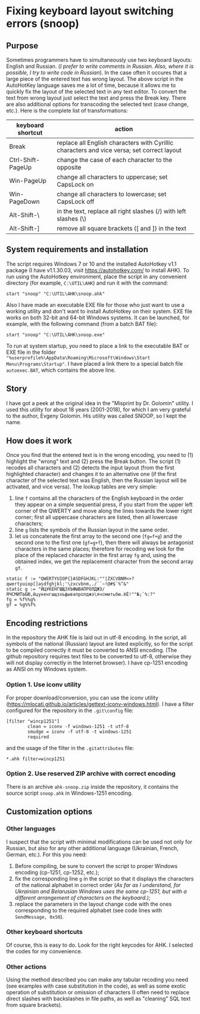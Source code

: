 # Fixing keyboard layout switching errors (snoop)
## Purpose
Sometimes programmers have to simultaneously use two keyboard layouts: English and Russian.
(_I prefer to write comments in Russian. Also, where it is possible, I try to write code in Russian_).
In the case often it occures that a large piece of the entered text has wrong layout.
The above script in the AutoHotKey language saves me a lot of time, because it allows me to quickly fix the layout of the selected text in any text editor.
To convert the text from wrong layout just select the text and press the Break key.
There are also additional options for transcoding the selected text (case change, etc.). Here is the complete list of transformations:

| keyboard shortcut |action |
| ----- | ----- |
| Break | replace all English characters with Cyrillic characters and vice versa; set correct layout |
| Ctrl-Shift-PageUp | change the case of each character to the opposite |
| Win-PageUp | change all characters to uppercase; set CapsLock on |
| Win-PageDown | change all characters to lowercase; set CapsLock off |
| Alt-Shift-\\ | in the text, replace all right slashes (/) with left slashes (\\) |
| Alt-Shift-] | remove all square brackets (\[ and \]) in the text |

## System requirements and installation

The script requires Windows 7 or 10 and the installed AutoHotkey v1.1 package (I have v1.1.30.03, visit https://autohotkey.com/ to install AHK).
To run using the AutoHotkey environment, place the script in any convenient directory (for example, `C:\UTIL\AHK`) and run it with the command:
```CMD
start "snoop" "C:\UTIL\AHK\snoop.ahk"
```
Аlso I have made an executable EXE file for those who just want to use a working utility and don't want to install AutoHotkey on their system.
EXE file works on both 32-bit and 64-bit Windows systems. It can be launched, for example, with the following command (from a batch BAT file):
```CMD
start "snoop" "C:\UTIL\AHK\snoop.exe"
```
To run at system startup, you need to place a link to the executable BAT or EXE file in the folder `"%userprofile%\AppData\Roaming\Microsoft\Windows\Start Menu\Programs\Startup"`.
I have placed a link there to a special batch file `autoexec.BAT`, which contains the above line.

## Story
I have got a peek at the original idea in the "Misprint by Dr. Golomin" utility. I used this utility for about 18 years (2001-2018), for which I am very grateful to the author, Evgeny Golomin.
His utility was called SNOOP, so I kept the name.

## How does it work
Once you find that the entered text is in the wrong encoding, you need to (1) highlight the "wrong" text and (2) press the Break button.
The script (1) recodes all characters and (2) detects the input layout (from the first highlighted character) and changes it to an alternative one (if the first character of the selected text was English, then the Russian layout will be activated, and vice versa).
The lookup tables are very simple:

1. line `f` contains all the characters of the English keyboard in the order they appear on a simple sequential press, if you start from the upper left corner of the QWERTY and move along the lines towards the lower right corner;
first all uppercase characters are listed, then all lowercase characters;
2. line `g` lists the symbols of the Russian layout in the same order.
3. let us concatenate the first array to the second one (`fg=f+g`) and the second one to the first one (`gf=g+f`), then there will always be antagonist characters in the same places;
therefore for recoding we look for the place of the replaced character in the first array `fg` and, using the obtained index, we get the replacement character from the second array `gf`.
```AutoHotkey
static f := "QWERTYUIOP{}ASDFGHJKL:""|ZXCVBNM<>?qwertyuiop[]asdfghjkl;'\zxcvbnm,./``~!@#$`%^&"
static g := "ЙЦУКЕНГШЩЗХЪФЫВАПРОЛДЖЭ/ЯЧСМИТЬБЮ,йцукенгшщзхъфывапролджэ\ячсмитьбю.ёЁ!""№;`%:?"
fg = %f%%g%
gf = %g%%f%
```
## Encoding restrictions
In the repository the AHK file is laid out in utf-8 encoding.
In the script, all symbols of the national (Russian) layout are listed explicitly, so for the script to be compiled correctly it must be converted to ANSI encoding.
(The github repository requires text files to be converted to utf-8, otherwise they will not display correctly in the Internet browser).
I have cp-1251 encoding as ANSI on my Windows system.
### Option 1. Use iconv utility
For proper download/conversion, you can use the iconv utility (https://mlocati.github.io/articles/gettext-iconv-windows.html).
I have a filter configured for the repository in the `.git\config` file:

```
[filter "wincp1251"]
        clean = iconv -f windows-1251 -t utf-8
        smudge = iconv -f utf-8 -t windows-1251
        required
```
and the usage of the filter in the `.gitattributes` file: 
```
*.ahk filter=wincp1251
```
### Option 2. Use reserved ZIP archive with correct encoding
There is an archive `ahk-snoop.zip` inside the repository, it contains the source script `snoop.ahk` in Windows-1251 encoding.

## Customization options
### Other languages
I suspect that the script with minimal modifications can be used not only for Russian, but also for any other additional language (Ukrainian, French, German, etc.).
For this you need:
1. Before compiling, be sure to convert the script to proper Windows encoding (cp-1251, cp-1252, etc.);
2. fix the corresponding line `g` in the script so that it displays the characters of the national alphabet in correct order
 (_As far as I understand, for Ukrainian and Belarusian Windows uses the same cp-1251, but with a different arrangement of characters on the keyboard.)_;
3. replace the parameters in the layout change code with the ones corresponding to the required alphabet (see code lines with `SendMessage, 0x50`).
### Other keyboard shortcuts
Of course, this is easy to do. Look for the right keycodes for AHK. I selected the codes for my convenience.
### Other actions
Using the method described you can make any tabular recoding you need (see examples with case substitution in the code),
as well as some exotic operation of substitution or omission of characters (I often need to replace direct slashes with backslashes in file paths, as well as "cleaning" SQL text from square brackets).
